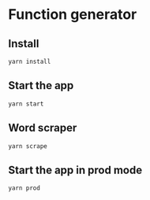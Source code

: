 # Function generator

## Install
```
yarn install
```

## Start the app
```
yarn start
```

## Word scraper
```
yarn scrape
```

## Start the app in prod mode
```
yarn prod
```
